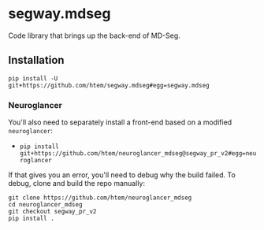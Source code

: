 # segway.mdseg

Code library that brings up the back-end of MD-Seg.

## Installation
```
pip install -U git+https://github.com/htem/segway.mdseg#egg=segway.mdseg
```

### Neuroglancer

You'll also need to separately install a front-end based on a modified `neuroglancer`:
- `pip install git+https://github.com/htem/neuroglancer_mdseg@segway_pr_v2#egg=neuroglancer`

If that gives you an error, you'll need to debug why the build failed. To debug, clone and build the repo manually:
```
git clone https://github.com/htem/neuroglancer_mdseg
cd neuroglancer_mdseg
git checkout segway_pr_v2
pip install .
```
